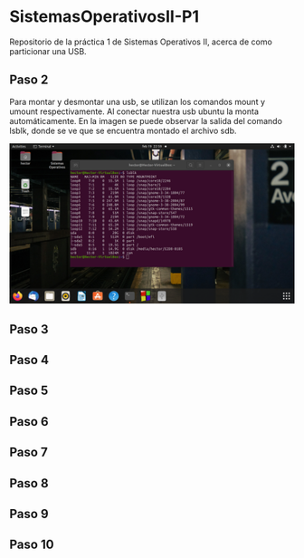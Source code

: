 # SistemasOperativosII-P1
Repositorio de la práctica 1 de Sistemas Operativos II, acerca de como particionar una USB.

## Paso 2
Para montar y desmontar una usb, se utilizan los comandos mount y umount respectivamente. 
Al conectar nuestra usb ubuntu la monta automáticamente. En la imagen se puede observar la salida del comando lsblk, donde se ve que se encuentra montado el archivo sdb. 

![PrimeraImagen](PrimeraImagen.png)

## Paso 3

## Paso 4

## Paso 5

## Paso 6

## Paso 7

## Paso 8

## Paso 9

## Paso 10
